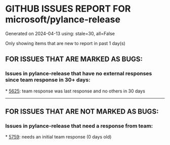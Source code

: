 
# GITHUB ISSUES REPORT FOR microsoft/pylance-release


Generated on 2024-04-13 using: stale=30, all=False


Only showing items that are new to report in past 1 day(s)


## FOR ISSUES THAT ARE MARKED AS BUGS:


### Issues in pylance-release that have no external responses since team response in 30+ days:


\* [5625](https://github.com/microsoft/pylance-release/issues/5625 "Quick fix add import depends upon a file being open"): team response was last response and no others in 30 days

---

## FOR ISSUES THAT ARE NOT MARKED AS BUGS:


### Issues in pylance-release that need a response from team:


\* [5759](https://github.com/microsoft/pylance-release/issues/5759 "Support  standard for `python.analysis.typeCheckingMode` "): needs an initial team response (0 days old)
